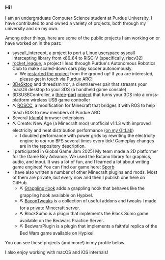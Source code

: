 ### Hi!

I am an undergraduate Computer Science student at Purdue University. I have contributed to and owned a variety of projects, both through my university and on my own.

Among other things, here are some of the public projects I am working on or have worked on in the past:
 - syscall_intercept, a project to port a Linux userspace syscall intercepting library from x86_64 to RISC-V (specifically, riscv32)
 - [rocket_league](https://github.com/purdue-arc/rocket_league), a project I lead through Purdue's Autonomous Robotics Club to make scaled-down cars play soccer autonomously.
   - We [restarted the project](https://github.com/purdue-arc/rocket_league_2) from the ground up! If you are interested, please get in touch via [Purdue ARC](https://purduearc.com)!
 - [3DeSktop](https://github.com/jcrm1/3DeSktop) and threedsmirror, a client/server pair that streams your macOS desktop to your 3DS (a handheld game console)
 - 3DSUSBController, a [three](https://github.com/jcrm1/3DSUSBController-Homebrew)-[part](https://github.com/jcrm1/3DSUSBController-Server) [project](https://github.com/jcrm1/3DSUSBController-USB-Device) that turns your 3DS into a cross-platform wireless USB game controller
 - ⛏ [ROSCC](https://github.com/purdue-arc/ROSCC), a modification for Minecraft that bridges it with ROS to help teach ROS to new members of Purdue ARC
 - Several ([dumb](https://github.com/jcrm1/GHCommitGraphAnimator)) browser extensions
 - ⛏ Create: New Age (a Minecraft mod) unofficial v1.1.3 with improved electricity and heat distribution performance ([on my GitLab](https://gitlab.com/jcrm1/create-new-age-newnetworks/-/tree/forge))
   - I doubled performance with power grids by rewriting the electricity engine to *not* run BFS several times every tick! Gameplay changes are in the repository description.
 - I participated in Global Game Jam 2025! My team made a 2D platformer for the Game Boy Advance. We used the Butano library for graphics, audio, and input. It was a lot of fun, and I learned a lot about writing game engines! You can find our game here: [Sporb](https://github.com/ArtemiiAkhunov/Sporb)
 - I have also written a number of other Minecraft plugins and mods. Most of them are private, but every now and then I publish one here on GitHub.
   - ⛏ [GrapplingHook](https://github.com/jcrm1/GrapplingHook) adds a grappling hook that behaves like the grappling hook available on Hypixel.
   - ⛏ [BaconTweaks](https://github.com/jcrm1/bacontweaks) is a collection of useful addons and tweaks I made for a private Minecraft server.
   - ⛏ BlockSumo is a plugin that implements the Block Sumo game available on the Bedwars Practice Server.
   - ⛏ BedwarsPlugin is a plugin that implements a faithful replica of the Bed Wars game available on Hypixel.

You can see these projects (and more!) in my profile below.

I also enjoy working with macOS and iOS internals!
